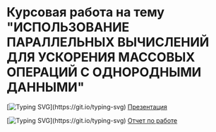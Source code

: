 # Курсовая работа на тему "ИСПОЛЬЗОВАНИЕ ПАРАЛЛЕЛЬНЫХ ВЫЧИСЛЕНИЙ ДЛЯ УСКОРЕНИЯ МАССОВЫХ ОПЕРАЦИЙ С ОДНОРОДНЫМИ ДАННЫМИ"

[![Typing SVG](https://readme-typing-svg.herokuapp.com?color=%2336BCF7&lines=Презентация+работы:)](https://git.io/typing-svg)
[Презентация](Презентация.pdf) 

[![Typing SVG](https://readme-typing-svg.herokuapp.com?color=%2336BCF7&lines=Отчет+с+описанием+работы:)](https://git.io/typing-svg) 
[Отчет по работе](Отчет.pdf)  

